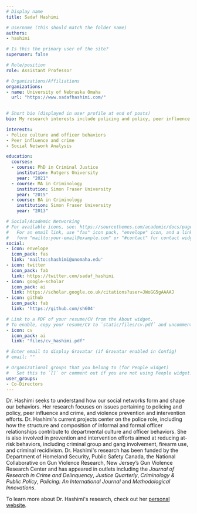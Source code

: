 ```yaml
---
# Display name
title: Sadaf Hashimi

# Username (this should match the folder name)
authors:
- hashimi

# Is this the primary user of the site?
superuser: false

# Role/position
role: Assistant Professor

# Organizations/Affiliations
organizations:
- name: University of Nebraska Omaha
  url: "https://www.sadafhashimi.com/"
  

# Short bio (displayed in user profile at end of posts)
bio: My research interests include policing and policy, peer influence and crime, and violence prevention and intervention efforts.

interests:
- Police culture and officer behaviors
- Peer influence and crime
- Social Network Analysis

education:
  courses:
  - course: PhD in Criminal Justice
    institution: Rutgers University
    year: "2021"
  - course: MA in Criminology
    institution: Simon Fraser University
    year: "2015"
  - course: BA in Criminology
    institution: Simon Fraser University
    year: "2013"

# Social/Academic Networking
# For available icons, see: https://sourcethemes.com/academic/docs/page-builder/#icons
#   For an email link, use "fas" icon pack, "envelope" icon, and a link in the
#   form "mailto:your-email@example.com" or "#contact" for contact widget.
social:
- icon: envelope
  icon_pack: fas
  link: 'mailto:shashimi@unomaha.edu'
- icon: twitter
  icon_pack: fab
  link: https://twitter.com/sadaf_hashimi
- icon: google-scholar
  icon_pack: ai
  link: https://scholar.google.co.uk/citations?user=JWoGG5gAAAAJ
- icon: github
  icon_pack: fab
  link: 'https://github.com/sh604'

# Link to a PDF of your resume/CV from the About widget.
# To enable, copy your resume/CV to `static/files/cv.pdf` and uncomment the lines below.
- icon: cv
  icon_pack: ai
  link: "files/cv_hashimi.pdf"

# Enter email to display Gravatar (if Gravatar enabled in Config)
# email: ""

# Organizational groups that you belong to (for People widget)
#   Set this to `[]` or comment out if you are not using People widget.
user_groups:
- Co-Directors
---
```


Dr. Hashimi seeks to understand how our social networks form and shape our behaviors. Her research focuses on issues pertaining to policing and policy, peer influence and crime, and violence prevention and intervention efforts. Dr. Hashimi's current projects center on the police role, including how the structure and composition of informal and formal officer relationships contribute to departmental culture and officer behaviors. She is also involved in prevention and intervention efforts aimed at reducing at-risk behaviors, including criminal group and gang involvement, firearm use, and criminal recidivism. Dr. Hashimi's research has been funded by the Department of Homeland Security, Public Safety Canada, the National Collaborative on Gun Violence Research, New Jersey’s Gun Violence Research Center and has appeared in outlets including the *Journal of Research in Crime and Delinquency*, *Justice Quarterly*, *Criminology & Public Policy*, *Policing: An International Journal* and *Methodological Innovations*.

To learn more about Dr. Hashimi's research, check out her [personal website](https://www.sadafhashimi.com). 
